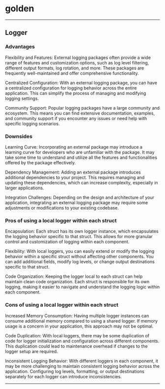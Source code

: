 # golden

---

## Logger

### Advantages

Flexibility and Features: External logging packages often provide a wide range of features and customization options, such as log level filtering, different output formats, log rotation, and more. These packages are frequently well-maintained and offer comprehensive functionality.

Centralized Configuration: With an external logging package, you can have a centralized configuration for logging behavior across the entire application. This can simplify the process of managing and modifying logging settings.

Community Support: Popular logging packages have a large community and ecosystem. This means you can find extensive documentation, examples, and community support if you encounter any issues or need help with specific logging scenarios.

###  Downsides

Learning Curve: Incorporating an external package may introduce a learning curve for developers who are unfamiliar with the package. It may take some time to understand and utilize all the features and functionalities offered by the package effectively.

Dependency Management: Adding an external package introduces additional dependencies to your project. This requires managing and updating these dependencies, which can increase complexity, especially in larger applications.

Integration Challenges: Depending on the design and architecture of your application, integrating an external logging package may require some adjustments or modifications to your existing codebase.

### Pros of using a local logger within each struct

Encapsulation: Each struct has its own logger instance, which encapsulates the logging behavior specific to that struct. This allows for more granular control and customization of logging within each component.

Flexibility: With local loggers, you can easily extend or modify the logging behavior within a specific struct without affecting other components. You can add additional fields, modify log levels, or change output destinations specific to that struct.

Code Organization: Keeping the logger local to each struct can help maintain clean code organization. Each struct is responsible for its own logging, making it easier to navigate and understand the logging logic within each component.

### Cons of using a local logger within each struct

Increased Memory Consumption: Having multiple logger instances can consume additional memory compared to using a shared logger. If memory usage is a concern in your application, this approach may not be optimal.

Code Duplication: With local loggers, there may be some duplication of code for logger initialization and configuration across different components. This duplication could lead to maintenance overhead if changes to the logger setup are required.

Inconsistent Logging Behavior: With different loggers in each component, it may be more challenging to maintain consistent logging behavior across the application. Configuring log levels, formatting, or output destinations separately for each logger can introduce inconsistencies.

---

